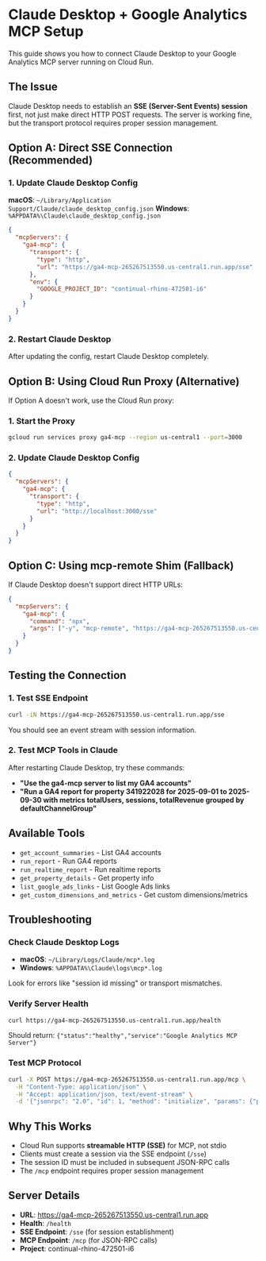 # Claude Desktop + Google Analytics MCP Setup

This guide shows you how to connect Claude Desktop to your Google Analytics MCP server running on Cloud Run.

## The Issue
Claude Desktop needs to establish an **SSE (Server-Sent Events) session** first, not just make direct HTTP POST requests. The server is working fine, but the transport protocol requires proper session management.

## Option A: Direct SSE Connection (Recommended)

### 1. Update Claude Desktop Config

**macOS**: `~/Library/Application Support/Claude/claude_desktop_config.json`
**Windows**: `%APPDATA%\Claude\claude_desktop_config.json`

```json
{
  "mcpServers": {
    "ga4-mcp": {
      "transport": {
        "type": "http",
        "url": "https://ga4-mcp-265267513550.us-central1.run.app/sse"
      },
      "env": {
        "GOOGLE_PROJECT_ID": "continual-rhino-472501-i6"
      }
    }
  }
}
```

### 2. Restart Claude Desktop

After updating the config, restart Claude Desktop completely.

## Option B: Using Cloud Run Proxy (Alternative)

If Option A doesn't work, use the Cloud Run proxy:

### 1. Start the Proxy
```bash
gcloud run services proxy ga4-mcp --region us-central1 --port=3000
```

### 2. Update Claude Desktop Config
```json
{
  "mcpServers": {
    "ga4-mcp": {
      "transport": {
        "type": "http",
        "url": "http://localhost:3000/sse"
      }
    }
  }
}
```

## Option C: Using mcp-remote Shim (Fallback)

If Claude Desktop doesn't support direct HTTP URLs:

```json
{
  "mcpServers": {
    "ga4-mcp": {
      "command": "npx",
      "args": ["-y", "mcp-remote", "https://ga4-mcp-265267513550.us-central1.run.app/sse"]
    }
  }
}
```

## Testing the Connection

### 1. Test SSE Endpoint
```bash
curl -iN https://ga4-mcp-265267513550.us-central1.run.app/sse
```
You should see an event stream with session information.

### 2. Test MCP Tools in Claude
After restarting Claude Desktop, try these commands:

- **"Use the ga4-mcp server to list my GA4 accounts"**
- **"Run a GA4 report for property 341922028 for 2025-09-01 to 2025-09-30 with metrics totalUsers, sessions, totalRevenue grouped by defaultChannelGroup"**

## Available Tools

- `get_account_summaries` - List GA4 accounts
- `run_report` - Run GA4 reports
- `run_realtime_report` - Run realtime reports
- `get_property_details` - Get property info
- `list_google_ads_links` - List Google Ads links
- `get_custom_dimensions_and_metrics` - Get custom dimensions/metrics

## Troubleshooting

### Check Claude Desktop Logs
- **macOS**: `~/Library/Logs/Claude/mcp*.log`
- **Windows**: `%APPDATA%\Claude\logs\mcp*.log`

Look for errors like "session id missing" or transport mismatches.

### Verify Server Health
```bash
curl https://ga4-mcp-265267513550.us-central1.run.app/health
```
Should return: `{"status":"healthy","service":"Google Analytics MCP Server"}`

### Test MCP Protocol
```bash
curl -X POST https://ga4-mcp-265267513550.us-central1.run.app/mcp \
  -H "Content-Type: application/json" \
  -H "Accept: application/json, text/event-stream" \
  -d '{"jsonrpc": "2.0", "id": 1, "method": "initialize", "params": {"protocolVersion": "2024-11-05", "capabilities": {}, "clientInfo": {"name": "test-client", "version": "1.0.0"}}}'
```

## Why This Works

- Cloud Run supports **streamable HTTP (SSE)** for MCP, not stdio
- Clients must create a session via the SSE endpoint (`/sse`)
- The session ID must be included in subsequent JSON-RPC calls
- The `/mcp` endpoint requires proper session management

## Server Details

- **URL**: https://ga4-mcp-265267513550.us-central1.run.app
- **Health**: `/health`
- **SSE Endpoint**: `/sse` (for session establishment)
- **MCP Endpoint**: `/mcp` (for JSON-RPC calls)
- **Project**: continual-rhino-472501-i6
